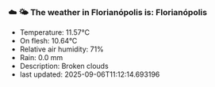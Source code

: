 ### ☁️ 🌤️  The weather in Florianópolis is: Florianópolis

- Temperature: 11.57°C
- On flesh: 10.64°C
- Relative air humidity: 71%
- Rain: 0.0 mm
- Description: Broken clouds
- last updated: 2025-09-06T11:12:14.693196

